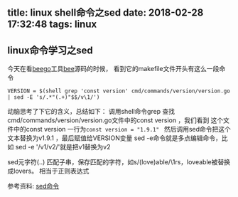 title: linux shell命令之sed
date: 2018-02-28 17:32:48
tags: linux
---

## linux命令学习之sed

今天在看[beego](https://beego.me/)工具[bee](https://github.com/beego/bee)源码的时候，
看到它的makefile文件开头有这么一段命令

```
VERSION = $(shell grep 'const version' cmd/commands/version/version.go | sed -E 's/.*"(.+)"$$/v\1/')
```

动脑思考了下它的含义，总结如下：
调用shell命令grep 查找cmd/commands/version/version.go文件中的const version ，我们看到
这个文件中的const version 一行为```const version = "1.9.1" ```
然后调用sed命令把这个文本替换为v1.9.1 ，最后赋值给VERSION变量
sed -e命令就是多点编辑命令，比如 sed -e '/v1/v2/'就是把v1替换为v2

sed元字符\(..\) 匹配子串，保存匹配的字符，如s/\(love\)able/\1rs，loveable被替换成lovers。
相当于正则表达式

参考资料:
[sed命令](http://man.linuxde.net/sed)
